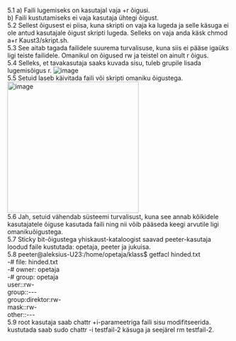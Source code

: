 5.1 a) Faili lugemiseks on kasutajal vaja +r õigusi.  
b) Faili kustutamiseks ei vaja kasutaja ühtegi õigust.  
5.2 Sellest õigusest ei piisa, kuna skripti on vaja ka lugeda ja selle käsuga ei ole 
antud kasutajale õigust skripti lugeda. Selleks on vaja anda käsk chmod a+r Kaust3/skript.sh.  
5.3 See aitab tagada failidele suurema turvalisuse, kuna siis ei pääse igaüks ligi teiste failidele. Omanikul on õigused rw ja teistel on ainult r õigus.  
5.4 Selleks, et tavakasutaja saaks kuvada sisu, tuleb grupile lisada lugemisõigus r. ![image](https://github.com/aleksiua/opsys2023/assets/145049882/a5807eb5-f47b-4b4c-8cbe-8c7ac953890f)  
5.5 Setuid laseb käivitada faili või skripti omaniku õigustega.
<img width="296" alt="image" src="https://github.com/aleksiua/opsys2023/assets/145049882/46701477-beb9-4c02-9455-b0d17d720daa">  
5.6 Jah, setuid vähendab süsteemi turvalisust, kuna see annab kõikidele kasutajatele õiguse kasutada faili ning nii võib pääseda keegi arvutile ligi omanikuõigustega.  
5.7 Sticky bit-õigustega yhiskaust-kataloogist saavad peeter-kasutaja loodud faile kustutada: opetaja, peeter ja jukuisa.  
5.8 peeter@aleksius-U23:/home/opetaja/klass$ getfacl hinded.txt  
-# file: hinded.txt    
-# owner: opetaja    
-# group: opetaja  
user::rw-  
group::---  
group:direktor:rw-  
mask::rw-  
other::---   
5.9 root kasutaja saab chattr +i-parameetriga faili sisu modifitseerida. kustutada saab sudo chattr -i testfail-2 käsuga ja seejärel rm testfail-2.
